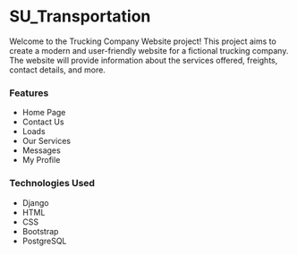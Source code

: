 <h1>SU_Transportation</h1>
<p>Welcome to the Trucking Company Website project! This project aims to create a modern 
and user-friendly website for a fictional trucking company. The website will provide information about 
the services offered, freights, contact details, and more.</p>

<h3>Features</h3>
<ul>
  <li>Home Page</li>
  <li>Contact Us</li>
  <li>Loads</li>
  <li>Our Services</li>
  <li>Messages</li>
  <li>My Profile</li>
</ul>

<h3>Technologies Used</h3>
<ul>
  <li>Django</li>
  <li>HTML</li>
  <li>CSS</li>
  <li>Bootstrap</li>
  <li>PostgreSQL</li>
</ul>

